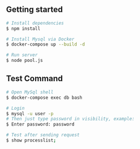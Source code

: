 ## Getting started

```bash
# Install dependencies
$ npm install

# Install Mysql via Docker
$ docker-compose up --build -d

# Run server
$ node pool.js
```

## Test Command

```bash
# Open MySql shell
$ docker-compose exec db bash

# Login
$ mysql -u user -p
# Then just type password in visibility, example:
$ Enter password: password

# Test after sending request
$ show processlist;
```

